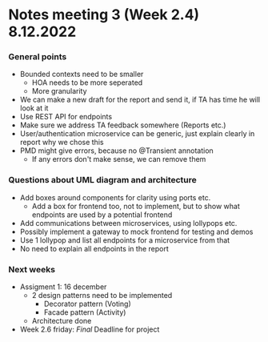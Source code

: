 # Notes meeting 3 (Week 2.4) 8.12.2022

### General points
- Bounded contexts need to be smaller
    - HOA needs to be more seperated
    - More granularity
- We can make a new draft for the report and send it, if TA has time he will look at it
- Use REST API for endpoints
- Make sure we address TA feedback somewhere (Reports etc.)
- User/authentication microservice can be generic, just explain clearly in report why we chose this
- PMD might give errors, because no @Transient annotation
    - If any errors don't make sense, we can remove them

### Questions about UML diagram and architecture
- Add boxes around components for clarity using ports etc.
    - Add a box for frontend too, not to implement, but to show what endpoints are used by a potential frontend
- Add communications between microservices, using lollypops etc.
- Possibly implement a gateway to mock frontend for testing and demos
- Use 1 lollypop and list all endpoints for a microservice from that
- No need to explain all endpoints in the report

### Next weeks
- Assigment 1: 16 december
    - 2 design patterns need to be implemented
        - Decorator pattern (Voting)
        - Facade pattern (Activity)
    - Architecture done
- Week 2.6 friday: *Final* Deadline for project
